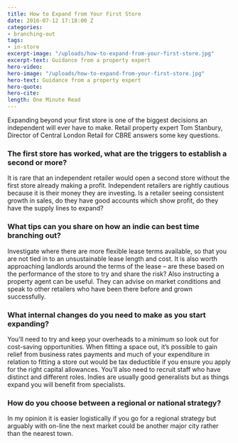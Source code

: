 ```yaml
---
title: How to Expand from Your First Store
date: 2016-07-12 17:18:00 Z
categories:
- branching-out
tags:
- in-store
excerpt-image: "/uploads/how-to-expand-from-your-first-store.jpg"
excerpt-text: Guidance from a property expert
hero-video: 
hero-image: "/uploads/how-to-expand-from-your-first-store.jpg"
hero-text: Guidance from a property expert
hero-quote: 
hero-cite: 
length: One Minute Read
---
```


Expanding beyond your first store is one of the biggest decisions an independent will ever have to make. Retail property expert Tom Stanbury, Director of Central London Retail for CBRE answers some key questions. 

### The first store has worked, what are the triggers to establish a second or more?

It is rare that an independent retailer would open a second store without the first store already making a profit. Independent retailers are rightly cautious because it is their money they are investing. Is a retailer seeing consistent growth in sales, do they have good accounts which show profit, do they have the supply lines to expand? 

### What tips can you share on how an indie can best time branching out?

Investigate where there are more flexible lease terms available, so that you are not tied in to an unsustainable lease length and cost. It is also worth approaching landlords around the terms of the lease – are these based on the performance of the store to try and share the risk? Also instructing a property agent can be useful. They can advise on market conditions and speak to other retailers who have been there before and grown successfully. 

### What internal changes do you need to make as you start expanding?

You’ll need to try and keep your overheads to a minimum so look out for cost-saving opportunities. When fitting a space out, it’s possible to gain relief from business rates payments and much of your expenditure in relation to fitting a store out would be tax deductible if you ensure you apply for the right capital allowances. You’ll also need to recruit staff who have distinct and different roles. Indies are usually good generalists but as things expand you will benefit from specialists. 

### How do you choose between a regional or national strategy?

In my opinion it is easier logistically if you go for a regional strategy but arguably with on-line the next market could be another major city rather than the nearest town.